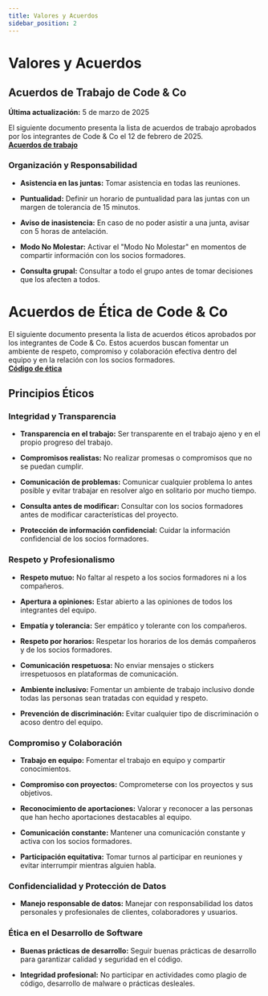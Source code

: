 ```yaml
---
title: Valores y Acuerdos
sidebar_position: 2
---
```


# Valores y Acuerdos

## Acuerdos de Trabajo de Code & Co

**Última actualización:** 5 de marzo de 2025

El siguiente documento presenta la lista de acuerdos de trabajo aprobados por los integrantes de Code & Co el 12 de febrero de 2025. <br/>
[**Acuerdos de trabajo**](https://docs.google.com/document/d/1mz1KD1-Z3sQfMqjhzpGMwiYkXqED8yAG3cx9PrHhcJM/edit?usp=sharing)

### Organización y Responsabilidad

- **Asistencia en las juntas:** Tomar asistencia en todas las reuniones.

- **Puntualidad:** Definir un horario de puntualidad para las juntas con un margen de tolerancia de 15 minutos.

- **Aviso de inasistencia:** En caso de no poder asistir a una junta, avisar con 5 horas de antelación.

- **Modo No Molestar:** Activar el "Modo No Molestar" en momentos de compartir información con los socios formadores.

- **Consulta grupal:** Consultar a todo el grupo antes de tomar decisiones que los afecten a todos.

# Acuerdos de Ética de Code & Co

El siguiente documento presenta la lista de acuerdos éticos aprobados por los integrantes de Code & Co. Estos acuerdos buscan fomentar un ambiente de respeto, compromiso y colaboración efectiva dentro del equipo y en la relación con los socios formadores.<br/>
[**Código de ética**](https://docs.google.com/document/d/1LhAkMUyIpxsvJrCAnYDsvjy-cb7lF-kDMwFnwzGXTko/edit?usp=sharing)

## Principios Éticos

### Integridad y Transparencia

- **Transparencia en el trabajo:** Ser transparente en el trabajo ajeno y en el propio progreso del trabajo.

- **Compromisos realistas:** No realizar promesas o compromisos que no se puedan cumplir.

- **Comunicación de problemas:** Comunicar cualquier problema lo antes posible y evitar trabajar en resolver algo en solitario por mucho tiempo.

- **Consulta antes de modificar:** Consultar con los socios formadores antes de modificar características del proyecto.

- **Protección de información confidencial:** Cuidar la información confidencial de los socios formadores.

### Respeto y Profesionalismo

- **Respeto mutuo:** No faltar al respeto a los socios formadores ni a los compañeros.

- **Apertura a opiniones:** Estar abierto a las opiniones de todos los integrantes del equipo.

- **Empatía y tolerancia:** Ser empático y tolerante con los compañeros.

- **Respeto por horarios:** Respetar los horarios de los demás compañeros y de los socios formadores.

- **Comunicación respetuosa:** No enviar mensajes o stickers irrespetuosos en plataformas de comunicación.

- **Ambiente inclusivo:** Fomentar un ambiente de trabajo inclusivo donde todas las personas sean tratadas con equidad y respeto.

- **Prevención de discriminación:** Evitar cualquier tipo de discriminación o acoso dentro del equipo.

### Compromiso y Colaboración

- **Trabajo en equipo:** Fomentar el trabajo en equipo y compartir conocimientos.

- **Compromiso con proyectos:** Comprometerse con los proyectos y sus objetivos.

- **Reconocimiento de aportaciones:** Valorar y reconocer a las personas que han hecho aportaciones destacables al equipo.

- **Comunicación constante:** Mantener una comunicación constante y activa con los socios formadores.

- **Participación equitativa:** Tomar turnos al participar en reuniones y evitar interrumpir mientras alguien habla.

### Confidencialidad y Protección de Datos

- **Manejo responsable de datos:** Manejar con responsabilidad los datos personales y profesionales de clientes, colaboradores y usuarios.

### Ética en el Desarrollo de Software

- **Buenas prácticas de desarrollo:** Seguir buenas prácticas de desarrollo para garantizar calidad y seguridad en el código.

- **Integridad profesional:** No participar en actividades como plagio de código, desarrollo de malware o prácticas desleales.

